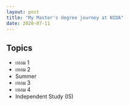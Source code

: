 ```yaml
---
layout: post
title: "My Master's degree journey at NIDA"
date: 2020-07-11
---
```

## Topics
- เทอม 1
- เทอม 2
- Summer
- เทอม 3
- เทอม 4
- Independent Study (IS)
